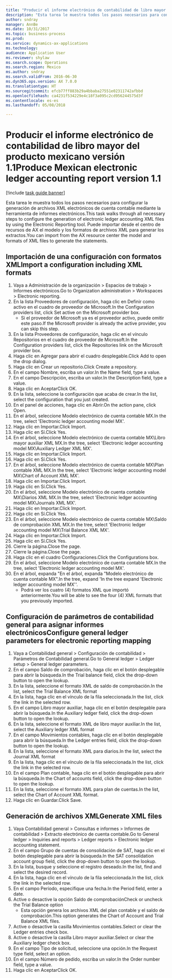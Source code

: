 ```yaml
--- 
title: "Producir el informe electrónico de contabilidad de libro mayor del producto mexicano versión 1.1"
description: "Esta tarea le muestra todos los pasos necesarios para configurar la generación de archivos XML electrónicos de cuenta contable mediante la herramienta de informes electrónicos."
author: sndray
manager: AnnBe
ms.date: 10/31/2017
ms.topic: business-process
ms.prod: 
ms.service: dynamics-ax-applications
ms.technology: 
audience: Application User
ms.reviewer: shylaw
ms.search.scope: Operations
ms.search.region: Mexico
ms.author: sndray
ms.search.validFrom: 2016-06-30
ms.dyn365.ops.version: AX 7.0.0
ms.translationtype: HT
ms.sourcegitcommit: efcb77ff883b29a4bbaba27551e02311742afbbd
ms.openlocfilehash: ca4231f534229e4c18f3a095c2cd956244575d3f
ms.contentlocale: es-es
ms.lasthandoff: 05/08/2018

---
```

# <a name="produce-mexican-electronic-ledger-accounting-report-version-11"></a><span data-ttu-id="defc9-103">Producir el informe electrónico de contabilidad de libro mayor del producto mexicano versión 1.1</span><span class="sxs-lookup"><span data-stu-id="defc9-103">Produce Mexican electronic ledger accounting report version 1.1</span></span>

[!include [task guide banner](../../includes/task-guide-banner.md)]

<span data-ttu-id="defc9-104">Esta tarea le muestra todos los pasos necesarios para configurar la generación de archivos XML electrónicos de cuenta contable mediante la herramienta de informes electrónicos.</span><span class="sxs-lookup"><span data-stu-id="defc9-104">This task walks through all necessary steps to configure the generation of electronic ledger accounting XML files by using the Electronic Reporting tool.</span></span> <span data-ttu-id="defc9-105">Puede importar desde el centro de recursos de AX el modelo y los formatos de archivos XML para generar los extractos.</span><span class="sxs-lookup"><span data-stu-id="defc9-105">You can import from the AX resource center the model and formats of XML files to generate the statements.</span></span> 


## <a name="import-a-configuration-including-xml-formats"></a><span data-ttu-id="defc9-106">Importación de una configuración con formatos XML</span><span class="sxs-lookup"><span data-stu-id="defc9-106">Import a configuration including XML formats</span></span>
1. <span data-ttu-id="defc9-107">Vaya a Administración de la organización > Espacios de trabajo > Informes electrónicos.</span><span class="sxs-lookup"><span data-stu-id="defc9-107">Go to Organization administration > Workspaces > Electronic reporting.</span></span>
2. <span data-ttu-id="defc9-108">En la lista Proveedores de configuración, haga clic en Definir como activo en el cuadro de proveedor de Microsoft.</span><span class="sxs-lookup"><span data-stu-id="defc9-108">In the Configuration providers list, click Set active on the Microsoft provider box.</span></span>
    * <span data-ttu-id="defc9-109">Si el proveedor de Microsoft ya es el proveedor activo, puede omitir este paso.</span><span class="sxs-lookup"><span data-stu-id="defc9-109">If the Microsoft provider is already the active provider, you can skip this step.</span></span>  
3. <span data-ttu-id="defc9-110">En la lista Proveedores de configuración, haga clic en el vínculo Repositorios en el cuadro de proveedor de Microsoft.</span><span class="sxs-lookup"><span data-stu-id="defc9-110">In the Configuration providers list, click the Repositories link on the Microsoft provider box.</span></span>
4. <span data-ttu-id="defc9-111">Haga clic en Agregar para abrir el cuadro desplegable.</span><span class="sxs-lookup"><span data-stu-id="defc9-111">Click Add to open the drop dialog.</span></span>
5. <span data-ttu-id="defc9-112">Haga clic en Crear un repositorio.</span><span class="sxs-lookup"><span data-stu-id="defc9-112">Click Create a repository.</span></span>
6. <span data-ttu-id="defc9-113">En el campo Nombre, escriba un valor.</span><span class="sxs-lookup"><span data-stu-id="defc9-113">In the Name field, type a value.</span></span>
7. <span data-ttu-id="defc9-114">En el campo Descripción, escriba un valor.</span><span class="sxs-lookup"><span data-stu-id="defc9-114">In the Description field, type a value.</span></span>
8. <span data-ttu-id="defc9-115">Haga clic en Aceptar</span><span class="sxs-lookup"><span data-stu-id="defc9-115">Click OK.</span></span>
9. <span data-ttu-id="defc9-116">En la lista, seleccione la configuración que acaba de crear.</span><span class="sxs-lookup"><span data-stu-id="defc9-116">In the list, select the configuration that you just created.</span></span>
10. <span data-ttu-id="defc9-117">En el panel de acciones, haga clic en Abrir.</span><span class="sxs-lookup"><span data-stu-id="defc9-117">On the action pane, click Open.</span></span>
11. <span data-ttu-id="defc9-118">En el árbol, seleccione Modelo electrónico de cuenta contable MX.</span><span class="sxs-lookup"><span data-stu-id="defc9-118">In the tree, select 'Electronic ledger accounting model MX'.</span></span>
12. <span data-ttu-id="defc9-119">Haga clic en Importar.</span><span class="sxs-lookup"><span data-stu-id="defc9-119">Click Import.</span></span>
13. <span data-ttu-id="defc9-120">Haga clic en Sí.</span><span class="sxs-lookup"><span data-stu-id="defc9-120">Click Yes.</span></span>
14. <span data-ttu-id="defc9-121">En el árbol, seleccione Modelo electrónico de cuenta contable MX\Libro mayor auxiliar XML MX.</span><span class="sxs-lookup"><span data-stu-id="defc9-121">In the tree, select 'Electronic ledger accounting model MX\Auxiliary Ledger XML MX'.</span></span>
15. <span data-ttu-id="defc9-122">Haga clic en Importar.</span><span class="sxs-lookup"><span data-stu-id="defc9-122">Click Import.</span></span>
16. <span data-ttu-id="defc9-123">Haga clic en Sí.</span><span class="sxs-lookup"><span data-stu-id="defc9-123">Click Yes.</span></span>
17. <span data-ttu-id="defc9-124">En el árbol, seleccione Modelo electrónico de cuenta contable MX\Plan contable XML MX.</span><span class="sxs-lookup"><span data-stu-id="defc9-124">In the tree, select 'Electronic ledger accounting model MX\Chart of Account XML MX'.</span></span>
18. <span data-ttu-id="defc9-125">Haga clic en Importar.</span><span class="sxs-lookup"><span data-stu-id="defc9-125">Click Import.</span></span>
19. <span data-ttu-id="defc9-126">Haga clic en Sí.</span><span class="sxs-lookup"><span data-stu-id="defc9-126">Click Yes.</span></span>
20. <span data-ttu-id="defc9-127">En el árbol, seleccione Modelo electrónico de cuenta contable MX\Diarios XML MX.</span><span class="sxs-lookup"><span data-stu-id="defc9-127">In the tree, select 'Electronic ledger accounting model MX\Journals XML MX'.</span></span>
21. <span data-ttu-id="defc9-128">Haga clic en Importar.</span><span class="sxs-lookup"><span data-stu-id="defc9-128">Click Import.</span></span>
22. <span data-ttu-id="defc9-129">Haga clic en Sí.</span><span class="sxs-lookup"><span data-stu-id="defc9-129">Click Yes.</span></span>
23. <span data-ttu-id="defc9-130">En el árbol, seleccione Modelo electrónico de cuenta contable MX\Saldo de comprobación XML MX.</span><span class="sxs-lookup"><span data-stu-id="defc9-130">In the tree, select 'Electronic ledger accounting model MX\Trial Balance XML MX'.</span></span>
24. <span data-ttu-id="defc9-131">Haga clic en Importar.</span><span class="sxs-lookup"><span data-stu-id="defc9-131">Click Import.</span></span>
25. <span data-ttu-id="defc9-132">Haga clic en Sí.</span><span class="sxs-lookup"><span data-stu-id="defc9-132">Click Yes.</span></span>
26. <span data-ttu-id="defc9-133">Cierre la página.</span><span class="sxs-lookup"><span data-stu-id="defc9-133">Close the page.</span></span>
27. <span data-ttu-id="defc9-134">Cierre la página.</span><span class="sxs-lookup"><span data-stu-id="defc9-134">Close the page.</span></span>
28. <span data-ttu-id="defc9-135">Haga clic en el cuadro Configuraciones.</span><span class="sxs-lookup"><span data-stu-id="defc9-135">Click the Configurations box.</span></span>
29. <span data-ttu-id="defc9-136">En el árbol, seleccione Modelo electrónico de cuenta contable MX.</span><span class="sxs-lookup"><span data-stu-id="defc9-136">In the tree, select 'Electronic ledger accounting model MX'.</span></span>
30. <span data-ttu-id="defc9-137">En el árbol, expanda "En el árbol, expanda "Modelo electrónico de cuenta contable MX".</span><span class="sxs-lookup"><span data-stu-id="defc9-137">In the tree, expand 'In the tree expand 'Electronic ledger accounting model MX''.</span></span>
    * <span data-ttu-id="defc9-138">Podrá ver los cuatro (4) formatos XML que importó anteriormente.</span><span class="sxs-lookup"><span data-stu-id="defc9-138">You will be able to see the four (4) XML formats that you previously imported.</span></span>  

## <a name="configure-general-ledger-parameters-for-electronic-reporting-mapping"></a><span data-ttu-id="defc9-139">Configuración de parámetros de contabilidad general para asignar informes electrónicos</span><span class="sxs-lookup"><span data-stu-id="defc9-139">Configure general ledger parameters for electronic reporting mapping</span></span>
1. <span data-ttu-id="defc9-140">Vaya a Contabilidad general > Configuración de contabilidad > Parámetros de Contabilidad general.</span><span class="sxs-lookup"><span data-stu-id="defc9-140">Go to General ledger > Ledger setup > General ledger parameters.</span></span>
2. <span data-ttu-id="defc9-141">En el campo Saldo de comprobación, haga clic en el botón desplegable para abrir la búsqueda.</span><span class="sxs-lookup"><span data-stu-id="defc9-141">In the Trial balance field, click the drop-down button to open the lookup.</span></span>
3. <span data-ttu-id="defc9-142">En la lista, seleccione el formato XML de saldo de comprobación.</span><span class="sxs-lookup"><span data-stu-id="defc9-142">In the list, select the Trial Balance XML format</span></span>
4. <span data-ttu-id="defc9-143">En la lista, haga clic en el vínculo de la fila seleccionada.</span><span class="sxs-lookup"><span data-stu-id="defc9-143">In the list, click the link in the selected row.</span></span>
5. <span data-ttu-id="defc9-144">En el campo Libro mayor auxiliar, haga clic en el botón desplegable para abrir la búsqueda.</span><span class="sxs-lookup"><span data-stu-id="defc9-144">In the Auxiliary ledger field, click the drop-down button to open the lookup.</span></span>
6. <span data-ttu-id="defc9-145">En la lista, seleccione el formato XML de libro mayor auxiliar.</span><span class="sxs-lookup"><span data-stu-id="defc9-145">In the list, select the Auxiliary ledger XML format</span></span>
7. <span data-ttu-id="defc9-146">En el campo Movimientos contables, haga clic en el botón desplegable para abrir la búsqueda.</span><span class="sxs-lookup"><span data-stu-id="defc9-146">In the Ledger entries field, click the drop-down button to open the lookup.</span></span>
8. <span data-ttu-id="defc9-147">En la lista, seleccione el formato XML para diarios.</span><span class="sxs-lookup"><span data-stu-id="defc9-147">In the list, select the Journal XML format</span></span>
9. <span data-ttu-id="defc9-148">En la lista, haga clic en el vínculo de la fila seleccionada.</span><span class="sxs-lookup"><span data-stu-id="defc9-148">In the list, click the link in the selected row.</span></span>
10. <span data-ttu-id="defc9-149">En el campo Plan contable, haga clic en el botón desplegable para abrir la búsqueda.</span><span class="sxs-lookup"><span data-stu-id="defc9-149">In the Chart of accounts field, click the drop-down button to open the lookup.</span></span>
11. <span data-ttu-id="defc9-150">En la lista, seleccione el formato XML para plan de cuentas.</span><span class="sxs-lookup"><span data-stu-id="defc9-150">In the list, select the Chart of Account XML format.</span></span>
12. <span data-ttu-id="defc9-151">Haga clic en Guardar.</span><span class="sxs-lookup"><span data-stu-id="defc9-151">Click Save.</span></span>

## <a name="generate-xml-files"></a><span data-ttu-id="defc9-152">Generación de archivos XML</span><span class="sxs-lookup"><span data-stu-id="defc9-152">Generate XML files</span></span>
1. <span data-ttu-id="defc9-153">Vaya Contabilidad general > Consultas e informes > Informes de contabilidad > Extracto electrónico de cuenta contable.</span><span class="sxs-lookup"><span data-stu-id="defc9-153">Go to General ledger > Inquiries and reports > Ledger reports > Electronic ledger accounting statement.</span></span>
2. <span data-ttu-id="defc9-154">En el campo Grupo de cuentas de consolidación de SAT, haga clic en el botón desplegable para abrir la búsqueda.</span><span class="sxs-lookup"><span data-stu-id="defc9-154">In the SAT consolidation account group field, click the drop-down button to open the lookup.</span></span>
3. <span data-ttu-id="defc9-155">En la lista, busque y seleccione el registro deseado.</span><span class="sxs-lookup"><span data-stu-id="defc9-155">In the list, find and select the desired record.</span></span>
4. <span data-ttu-id="defc9-156">En la lista, haga clic en el vínculo de la fila seleccionada.</span><span class="sxs-lookup"><span data-stu-id="defc9-156">In the list, click the link in the selected row.</span></span>
5. <span data-ttu-id="defc9-157">En el campo Período, especifique una fecha.</span><span class="sxs-lookup"><span data-stu-id="defc9-157">In the Period field, enter a date.</span></span>
6. <span data-ttu-id="defc9-158">Active o desactive la opción Saldo de comprobación</span><span class="sxs-lookup"><span data-stu-id="defc9-158">Check or uncheck the Trial Balance option</span></span>
    * <span data-ttu-id="defc9-159">Esta opción genera los archivos XML del plan contable y el saldo de comprobación.</span><span class="sxs-lookup"><span data-stu-id="defc9-159">This option generates the Chart of Account and Trial Balance XML files.</span></span>  
7. <span data-ttu-id="defc9-160">Active o desactive la casilla Movimientos contables.</span><span class="sxs-lookup"><span data-stu-id="defc9-160">Select or clear the Ledger entries check box.</span></span>
8. <span data-ttu-id="defc9-161">Active o desactive la casilla Libro mayor auxiliar.</span><span class="sxs-lookup"><span data-stu-id="defc9-161">Select or clear the Auxiliary ledger check box.</span></span>
9. <span data-ttu-id="defc9-162">En el campo Tipo de solicitud, seleccione una opción.</span><span class="sxs-lookup"><span data-stu-id="defc9-162">In the Request type field, select an option.</span></span>
10. <span data-ttu-id="defc9-163">En el campo Número de pedido, escriba un valor.</span><span class="sxs-lookup"><span data-stu-id="defc9-163">In the Order number field, type a value.</span></span>
11. <span data-ttu-id="defc9-164">Haga clic en Aceptar</span><span class="sxs-lookup"><span data-stu-id="defc9-164">Click OK.</span></span>


